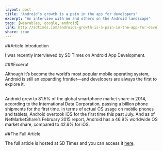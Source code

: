 ```yaml
---
layout: post
title: "Android’s growth is a pain in the app for developers"
excerpt: "An interview with me and others on the Android landscape"
tags: [wearables, google, android]
link: http://sdtimes.com/androids-growth-is-a-pain-in-the-app-for-developers/ 
share: true
---
```

##Article Introduction

I was recently interviewed by SD Times on Android App Development. 

###Excerpt 

Although it’s become the world’s most popular mobile operating system, Android is still an expanding frontier—and developers are always the first to explore it.

</br>
Android grew to 81.5% of the global smartphone market share in 2014, according to the International Data Corporation, passing a billion phone shipments for the first time. In terms of actual OS usage on mobile phones and tablets, Android overtook iOS for the first time this past July. And as of NetMarketShare’s February 2015 report, Android has a 46.9% worldwide OS market share, compared to 42.6% for iOS.

##The Full Article

The full article is hosted at SD Times and you can access it [here](http://sdtimes.com/androids-growth-is-a-pain-in-the-app-for-developers/).
